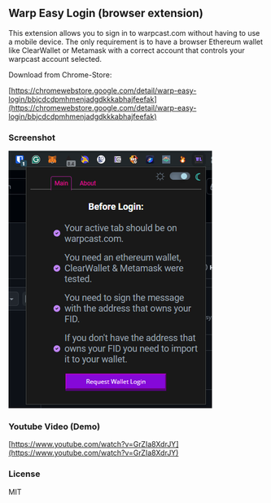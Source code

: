 ## Warp Easy Login (browser extension)

This extension allows you to sign in to warpcast.com without having to use a mobile device. The only requirement is to have a browser Ethereum wallet like ClearWallet or Metamask with a correct account that controls your warpcast account selected.

Download from Chrome-Store:

[https://chromewebstore.google.com/detail/warp-easy-login/bbjcdcdpmhmenjadgdkkkabhajfeefak](https://chromewebstore.google.com/detail/warp-easy-login/bbjcdcdpmhmenjadgdkkkabhajfeefak)

### Screenshot

![screenshot](/screen_1.png)

### Youtube Video (Demo)

[https://www.youtube.com/watch?v=GrZIa8XdrJY](https://www.youtube.com/watch?v=GrZIa8XdrJY)

### License

MIT
